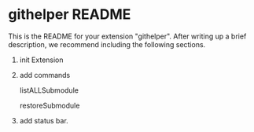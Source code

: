 # githelper README

This is the README for your extension "githelper". After writing up a brief description, we recommend including the following sections.

1. init Extension

2. add commands

   listALLSubmodule

   restoreSubmodule

3. add status bar.

